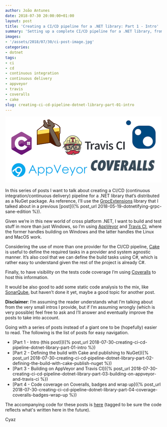 ```yaml
---
author: João Antunes
date: 2018-07-30 20:00:00+01:00
layout: post
title: 'Creating a CI/CD pipeline for a .NET library: Part 1 - Intro'
summary: 'Setting up a complete CI/CD pipeline for a .NET library, from building and testing in different platforms, visualizing code coverage and publishing the binaries to NuGet.'
images:
- '/assets/2018/07/30/ci-post-image.jpg'
categories:
- dotnet
tags:
- ci
- cd
- continuous integration
- continuous delivery
- appveyor
- travis
- coveralls
- cake
slug: creating-ci-cd-pipeline-dotnet-library-part-01-intro
---
```


[![CI/CD](/assets/2018/07/30/ci-post-image.jpg)](/assets/2018/07/30/ci-post-image.jpg)

In this series of posts I want to talk about creating a CI/CD (continuous integration/continuous delivery) pipeline for a .NET library that’s distributed as a NuGet package. As reference, I’ll use the [GrpcExtensions](https://github.com/CodingMilitia/GrpcExtensions) library that I talked about in a previous [post]({% post_url 2018-05-19-dotnetifying-grpc-sane-edition %}).

Given we’re in this new world of cross platform .NET, I want to build and test stuff in more than just Windows, so I’m using [AppVeyor](https://www.appveyor.com/) and [Travis CI](https://travis-ci.org/), where the former handles building on Windows and the latter handles the Linux and MacOS work.

Considering the use of more than one provider for the CI/CD pipeline, [Cake](https://cakebuild.net/) is useful to define the required tasks in a provider and system agnostic manner. It’s also cool that we can define the build tasks using C#, which is rather easy to understand given the rest of the project is already C#.

Finally, to have visibility on the tests code coverage I’m using [Coveralls](https://coveralls.io/) to host this information.

It would be also good to add some static code analysis to the mix, like [SonarQube](https://www.sonarqube.org/), but haven’t done it yet, maybe a good topic for another post.

**Disclaimer**:
I’m assuming the reader understands what I’m talking about from the very small intros I provide, but if I’m assuming wrongly (which is very possible) feel free to ask and I’ll answer and eventually improve the posts to take into account.

Going with a series of posts instead of a giant one to be (hopefully) easier to read. 
The following is the list of posts for easy navigation.

- [Part 1 - Intro (this post)]({% post_url 2018-07-30-creating-ci-cd-pipeline-dotnet-library-part-01-intro %})
- [Part 2 - Defining the build with Cake and publishing to NuGet]({% post_url 2018-07-30-creating-ci-cd-pipeline-dotnet-library-part-02-defining-the-build-with-cake-publish-nuget %})
- [Part 3 - Building on AppVeyor and Travis CI]({% post_url 2018-07-30-creating-ci-cd-pipeline-dotnet-library-part-03-building-on-appveyor-and-travis-ci %})
- [Part 4 - Code coverage on Coveralls, badges and wrap up]({% post_url 2018-07-30-creating-ci-cd-pipeline-dotnet-library-part-04-coverage-coveralls-badges-wrap-up %})

The accompanying code for these posts is [here](https://github.com/CodingMilitia/GrpcExtensions/tree/july-blog-post) (tagged to be sure the code reflects what's written here in the future).

Cyaz